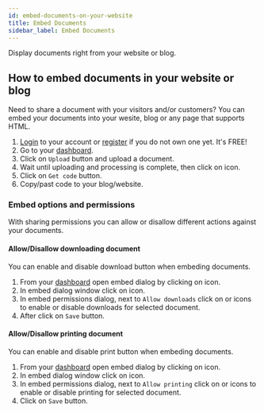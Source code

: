 ```yaml
---
id: embed-documents-on-your-website
title: Embed Documents
sidebar_label: Embed Documents
---
```


Display documents right from your website or blog.

## How to embed documents in your website or blog
Need to share a document with your visitors and/or customers? You can embed your documents into your wesite, blog or any page that supports HTML.
1. [Login](https://conholdate.app/signin) to your account or [register](https://conholdate.app/signin) if you do not own one yet. It's FREE!
1. Go to your [dashboard](https://dashboard.conholdate.app).
1. Click on `Upload` button and upload a document.
1. Wait until uploading and processing is complete, then click on <i class="fas fa-code"></i> icon.
1. Click on `Get code` button.
1. Copy/past code to your blog/website.

### Embed options and permissions
With sharing permissions you can allow or disallow different actions against your documents.

#### Allow/Disallow downloading document
You can enable and disable download button when embeding documents.  
1. From your [dashboard](https://dashboard.conholdate.app) open embed dialog by clicking on <i class="fas fa-code"></i> icon.
1. In embed dialog window click on <i class="fas fa-cog"></i> icon.
1. In embed permissions dialog, next to `Allow downloads` click on <i class="fas fa-toggle-on"></i> or <i class="fas fa-toggle-off"></i> icons to enable or disable downloads for selected document.
1. After click on `Save` button.

#### Allow/Disallow printing document
You can enable and disable print button when embeding documents.  
1. From your [dashboard](https://dashboard.conholdate.app) open embed dialog by clicking on <i class="fas fa-code"></i> icon.
1. In embed dialog window click on <i class="fas fa-cog"></i> icon.
1. In embed permissions dialog, next to `Allow printing` click on <i class="fas fa-toggle-on"></i> or <i class="fas fa-toggle-off"></i> icons to enable or disable printing for selected document.
1. Click on `Save` button.